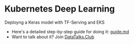 # Kubernetes Deep Learning

Deployng a Keras model with TF-Serving and EKS

* Here's a detailed step-by-step guide for doing it: [guide.md](guide.md)
* Want to talk about it? Join [DataTalks.Club](https://datatalks.club)

